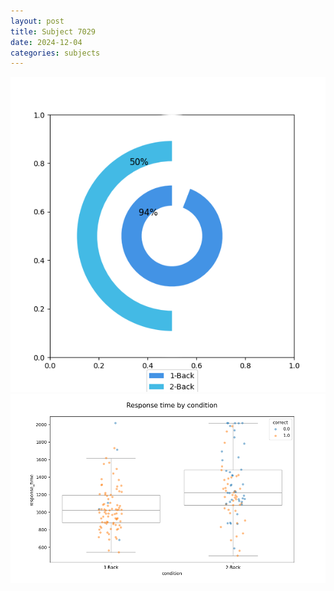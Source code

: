 ```yaml
---
layout: post
title: Subject 7029
date: 2024-12-04
categories: subjects
---
```


![](data/7029/run-19/7029_accuracy_by_condition.png)
![](data/7029/run-19/7029_response_time_by_condition.png)

